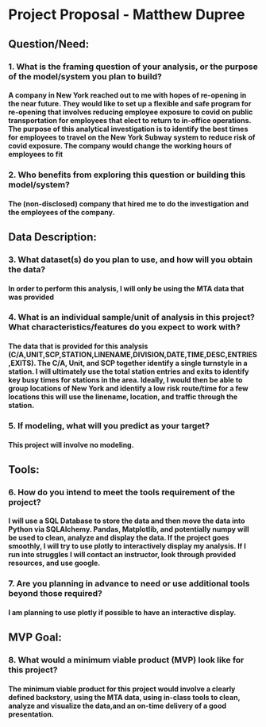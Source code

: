# Project Proposal - Matthew Dupree


## Question/Need:
### 1. What is the framing question of your analysis, or the purpose of the model/system you plan to build?

#### A company in New York reached out to me with hopes of re-opening in the near future.  They would like to set up a flexible and safe program for re-opening that involves reducing employee exposure to covid on public transportation for employees that elect to return to in-office operations.  The purpose of this analytical investigation is to identify the best times for employees to travel on the New York Subway system to reduce risk of covid exposure.  The company would change the working hours of employees to fit

### 2. Who benefits from exploring this question or building this model/system?

#### The (non-disclosed) company that hired me to do the investigation and the employees of the company.

## Data Description:
### 3. What dataset(s) do you plan to use, and how will you obtain the data?
#### In order to perform this analysis, I will only be using the MTA data that was provided

### 4. What is an individual sample/unit of analysis in this project? What characteristics/features do you expect to work with?
#### The data that is provided for this analysis (C/A,UNIT,SCP,STATION,LINENAME,DIVISION,DATE,TIME,DESC,ENTRIES,EXITS). The C/A, Unit, and SCP together identify a single turnstyle in a station.  I will ultimately use the total station entries and exits to identify key busy times for stations in the area.  Ideally, I would then be able to group locations of New York and identify a low risk route/time for a few locations this will use the linename, location, and traffic through the station.

### 5. If modeling, what will you predict as your target?
#### This project will involve no modeling.

## Tools:
### 6. How do you intend to meet the tools requirement of the project?
#### I will use a SQL Database to store the data and then move the data into Python via SQLAlchemy. Pandas, Matplotlib, and potentially numpy will be used to clean, analyze and display the data. If the project goes smoothly, I will try to use plotly to interactively display my analysis.  If I run into struggles I will contact an instructor, look through provided resources, and use google.

### 7. Are you planning in advance to need or use additional tools beyond those required?
#### I am planning to use plotly if possible to have an interactive display.

## MVP Goal:

### 8. What would a minimum viable product (MVP) look like for this project?
#### The minimum viable product for this project would involve a clearly defined backstory, using the MTA data, using in-class tools to clean, analyze and visualize the data,and an on-time delivery of a good presentation.